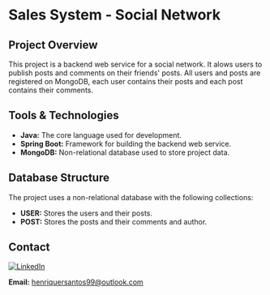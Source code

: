 # Sales System - Social Network

## Project Overview
This project is a backend web service for a social network. It alows users to publish posts and comments on their friends' posts. All users and posts are registered on MongoDB, each user contains their posts and each post contains their comments.

## Tools & Technologies
- **Java:** The core language used for development.
- **Spring Boot:** Framework for building the backend web service.
- **MongoDB:** Non-relational database used to store project data.

## Database Structure
The project uses a non-relational database with the following collections:

- **USER:** Stores the users and their posts.
- **POST:** Stores the posts and their comments and author.

## Contact
[![LinkedIn](https://img.shields.io/badge/LinkedIn-0077B5?style=for-the-badge&logo=linkedin&logoColor=white)](https://www.linkedin.com/in/hrsantoss)

**Email:** henriquersantos99@outlook.com
